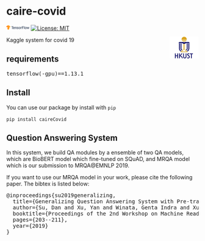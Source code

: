 # caire-covid
<img src="img/tensorflow.png" width="12%"> [![License: MIT](https://img.shields.io/badge/License-MIT-yellow.svg)](https://opensource.org/licenses/MIT)

<img align="right" src="img/HKUST.jpg" width="15%">
Kaggle system for covid 19

## requirements
<pre>
tensorflow(-gpu)==1.13.1
</pre>

## Install
You can use our package by install with ```pip```
```
pip install caireCovid
```
## Question Answering System
In this system, we build QA modules by a ensemble of two QA models, which are BioBERT model which fine-tuned on SQuAD, and MRQA model which is our submission to MRQA@EMNLP 2019.

If you want to use our MRQA model in your work, please cite the following paper. The bibtex is listed below:
<pre>
@inproceedings{su2019generalizing,
  title={Generalizing Question Answering System with Pre-trained Language Model Fine-tuning},
  author={Su, Dan and Xu, Yan and Winata, Genta Indra and Xu, Peng and Kim, Hyeondey and Liu, Zihan and Fung, Pascale},
  booktitle={Proceedings of the 2nd Workshop on Machine Reading for Question Answering},
  pages={203--211},
  year={2019}
}
</pre>
